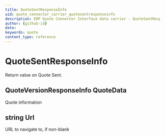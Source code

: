 ```yaml
---
title: QuoteSentResponseInfo
uid: quote_connector_carrier_quotesentresponseinfo
description: ERP Quote Connector Interface data carrier - QuoteSentResponseInfo
author: {github-id}
date:
keywords: quote
content_type: reference
---
```


# QuoteSentResponseInfo

Return value on Quote Sent.

## QuoteVersionResponseInfo QuoteData

Quote information

## string Url

URL to navigate to, if non-blank
